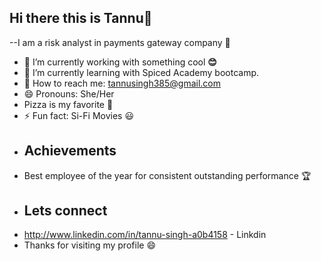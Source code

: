## Hi there this is Tannu👋
--I am a risk analyst in payments gateway company :office:
- 🔭 I’m currently working with something cool **:blush:**
- 🌱 I’m currently learning with Spiced Academy bootcamp.
- :e-mail: How to reach me: tannusingh385@gmail.com
- 😄 Pronouns: She/Her
- Pizza is my favorite :pizza:
- ⚡ Fun fact: Si-Fi Movies :smiley:
- ## Achievements
- Best employee of the year for consistent outstanding performance :trophy:
- ## Lets connect
- http://www.linkedin.com/in/tannu-singh-a0b4158 - Linkdin
- Thanks for visiting my profile :smile:
